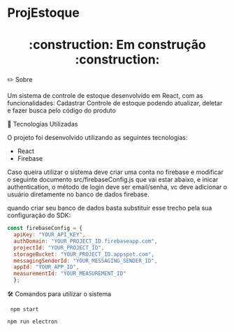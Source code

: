 # ProjEstoque

<h1 align="center">
:construction:	 Em construção :construction:
</h1>

 ✏️ Sobre 
 
 Um sistema de controle de estoque desenvolvido em React, com as funcionalidades:
 Cadastrar
 Controle de estoque podendo atualizar, deletar e fazer busca pelo código do produto 
 
   

 🚀 Tecnologias Utilizadas
 
O projeto foi desenvolvido utilizando as seguintes tecnologias:
- React
- Firebase

Caso queira utilizar o sistema deve criar uma conta no firebase e modificar o seguinte documento
src/firebaseConfig.js que vai estar abaixo, e inicar authentication, o método de login deve ser email/senha, vc deve adicionar o usuário diretamente no banco de dados firebase.

quando criar seu banco de dados basta substituir esse trecho pela sua configuração do SDK:

```javascript
const firebaseConfig = {
  apiKey: "YOUR_API_KEY",
  authDomain: "YOUR_PROJECT_ID.firebaseapp.com",
  projectId: "YOUR_PROJECT_ID",
  storageBucket: "YOUR_PROJECT_ID.appspot.com",
  messagingSenderId: "YOUR_MESSAGING_SENDER_ID",
  appId: "YOUR_APP_ID",
  measurementId: "YOUR_MEASUREMENT_ID"
  };
 ```  
:hammer_and_wrench: Comandos para utilizar o sistema 

```
 npm start
```
```
npm run electron 

